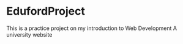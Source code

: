 # EdufordProject

This is a practice project on my introduction to Web Development
A university website
